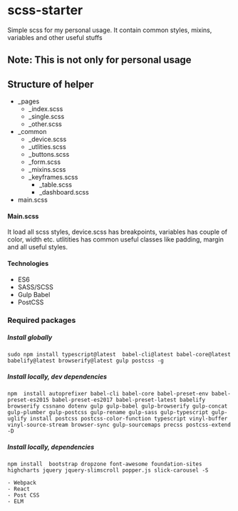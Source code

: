 # scss-starter
Simple scss for my personal usage. It contain common styles, mixins, variables and other useful stuffs

## Note: This is not only for personal usage

## Structure of helper
- _pages
  - _index.scss
  - _single.scss 
  - _other.scss
- _common 
  - _device.scss
  - _utlities.scss 
  - _buttons.scss
  - _form.scss
  - _mixins.scss
  - _keyframes.scss
	- _table.scss 
	- _dashboard.scss 
- main.scss 


#### Main.scss
It load all scss styles, device.scss has breakpoints, variables has couple of color, width etc. utlitities has common useful classes like padding, margin and all useful styles.


#### Technologies 

- ES6
- SASS/SCSS
- Gulp Babel
- PostCSS


### Required packages 

##### Install globally 

```
sudo npm install typescript@latest  babel-cli@latest babel-core@latest babelify@latest browserify@latest gulp postcss -g
```

##### Install locally, dev dependencies

```
npm  install autoprefixer babel-cli babel-core babel-preset-env babel-preset-es2015 babel-preset-es2017 babel-preset-latest babelify browserify cssnano dotenv gulp gulp-babel gulp-browserify gulp-concat gulp-plumber gulp-postcss gulp-rename gulp-sass gulp-typescript gulp-uglify install postcss postcss-color-function typescript vinyl-buffer vinyl-source-stream browser-sync gulp-sourcemaps precss postcss-extend -D
```

##### Install locally, dependencies 

```
npm install  bootstrap dropzone font-awesome foundation-sites highcharts jquery jquery-slimscroll popper.js slick-carousel -S
```
> 
	- Webpack 
	- React 
	- Post CSS
	- ELM 
